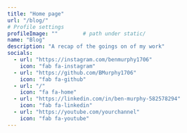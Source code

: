 ```yaml
---
title: "Home page"
url: "/blog/"
# Profile settings
profileImage: ""        # path under static/
name: "Blog"
description: "A recap of the goings on of my work"
socials:
  - url: "https://instagram.com/benmurphy1706"
    icon: "fab fa-instagram"
  - url: "https://github.com/BMurphy1706"
    icon: "fab fa-github"
  - url: "/"
    icon: "fa fa-home"
  - url: "https://linkedin.com/in/ben-murphy-582578294"
    icon: "fab fa-linkedin"
  - url: "https://youtube.com/yourchannel"
    icon: "fab fa-youtube"
---
```

